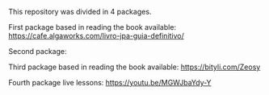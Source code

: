 This repository was divided in 4 packages.

First package based in reading the book available:
https://cafe.algaworks.com/livro-jpa-guia-definitivo/

Second package:

Third package based in reading the book available:
https://bityli.com/Zeosy

Fourth package live lessons:
https://youtu.be/MGWJbaYdy-Y

